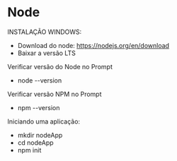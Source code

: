 # Node

INSTALAÇÃO WINDOWS:
- Download do node: https://nodejs.org/en/download
- Baixar a versão LTS

Verificar versão do Node no Prompt
- node --version

Verificar versão NPM no Prompt 
- npm --version

Iniciando uma aplicação:
- mkdir nodeApp  
- cd nodeApp  
- npm init


